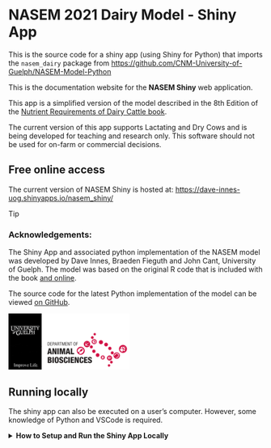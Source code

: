 # NASEM 2021 Dairy Model - Shiny App


This is the source code for a shiny app (using Shiny for Python) that
imports the `nasem_dairy` package from
https://github.com/CNM-University-of-Guelph/NASEM-Model-Python

This is the documentation website for the **NASEM Shiny** web
application.

This app is a simplified version of the model described in the 8th
Edition of the <a
href="https://www.nationalacademies.org/our-work/nutrient-requirements-of-dairy-cattle-8th-edition"
target="_blank">Nutrient Requirements of Dairy Cattle book</a>.

The current version of this app supports Lactating and Dry Cows and is
being developed for teaching and research only. This software should not
be used for on-farm or commercial decisions.

## Free online access

The current version of NASEM Shiny is hosted at:
<https://dave-innes-uog.shinyapps.io/nasem_shiny/>

> [!TIP]
>
> ### Acknowledgements:
>
> The Shiny App and associated python implementation of the NASEM model
> was developed by Dave Innes, Braeden Fieguth and John Cant, University
> of Guelph. The model was based on the original R code that is included
> with the book [and
> online](https://nap.nationalacademies.org/resource/25806/Installation_Instructions_NASEM_Dairy8.pdf).
>
> The source code for the latest Python implementation of the model can
> be viewed [on
> GitHub](https://github.com/CNM-University-of-Guelph/NASEM-Model-Python).
>
> <img src="./docs/media/absc_logo.png" width="240" />

## Running locally

The shiny app can also be executed on a user’s computer. However, some
knowledge of Python and VSCode is required.
<details>
<summary>
<strong>How to Setup and Run the Shiny App Locally</strong>
</summary>

### Step 1: Install Git

1.  Open a terminal or command prompt.

2.  For macOS, install Git using Homebrew:

    ``` bash
    brew install git
    ```

    For Ubuntu/Debian-based Linux distributions, install Git using apt:

    ``` bash
    sudo apt-get update
    sudo apt-get install git
    ```

    For Windows, download and install the Git executable from
    [git-scm.com](https://git-scm.com).

### Step 2: Clone the Repository

1.  Open your terminal or command prompt.

2.  Navigate to the directory where you want to clone the repository.

3.  Run the following command

    ``` bash
    git clone https://github.com/CNM-University-of-Guelph/NASEM-shiny.git
    ```

### Step 3: Set Up the Conda Environment

1.  Navigate into the cloned repository directory:

    ``` bash
    cd NASEM-shiny
    ```

2.  Create a new conda environment and install the required packages:

    ``` bash
    conda env create --file environment.yml --name NASEM_env 
    ```

    > [!NOTE]
    >
    > There is an additional file called `requirements.txt` that is used
    > for deploying to \<shinyapps.io\>.

3.  Activate the newly created environment:

    ``` bash
    conda activate NASEM_env
    ```

### Step 4: Install VSCode Shiny Extension

1.  Open Visual Studio Code (<a href="https://code.visualstudio.com/"
    target="_blank">https://code.visualstudio.com/</a>)
2.  Go to the Extensions view by clicking on the square icon on the
    sidebar or pressing `Ctrl+Shift+X`.
3.  Search for “Shiny”.
4.  Click on the install button next to the extension.

### Step 5: Run the Shiny App Locally

1.  In VSCode, open the folder containing the cloned Shiny for Python
    application.
2.  Open `app.py`
3.  Open a new terminal and ensure your conda environment is activated.
4.  Press the play {{< fa play >}} button at the top right corner of
    app.py to run the shiny app

</details>
